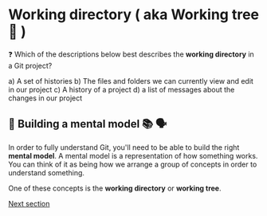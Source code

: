 # Working directory ( aka Working tree 🌴 )

❓ Which of the descriptions below best describes the **working directory** in a Git project?

a) A set of histories
b) The files and folders we can currently view and edit in our project
c) A history of a project
d) a list of messages about the changes in our project


## 🧠 Building a mental model 📚 🗣️

In order to fully understand Git, you'll need to be able to build the right **mental model**.
A mental model is a representation of how something works. 
You can think of it as being how we arrange a group of concepts in order to understand something.

One of these concepts is the **working directory** or **working tree**.

[Next section](./1-commits.md)
